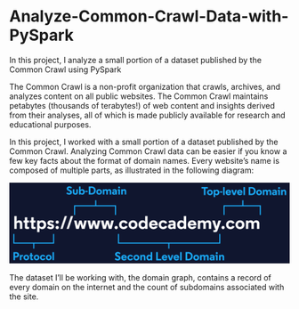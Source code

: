 # Analyze-Common-Crawl-Data-with-PySpark
In this project, I analyze a small portion of a dataset published by the Common Crawl using PySpark

The Common Crawl is a non-profit organization that crawls, archives, and analyzes content on all public websites. The Common Crawl maintains petabytes (thousands of terabytes!) of web content and insights derived from their analyses, all of which is made publicly available for research and educational purposes.

In this project, I worked with a small portion of a dataset published by the Common Crawl. Analyzing Common Crawl data can be easier if you know a few key facts about the format of domain names. Every website’s name is composed of multiple parts, as illustrated in the following diagram:

![Diagram showing the website URL "https://www.codecademy.com". The protocol is "https". The sub-domain is "www". The second-level domain is "codecademy". The top-level domain is "com".](diagram.svg)

The dataset I’ll be working with, the domain graph, contains a record of every domain on the internet and the count of subdomains associated with the site.